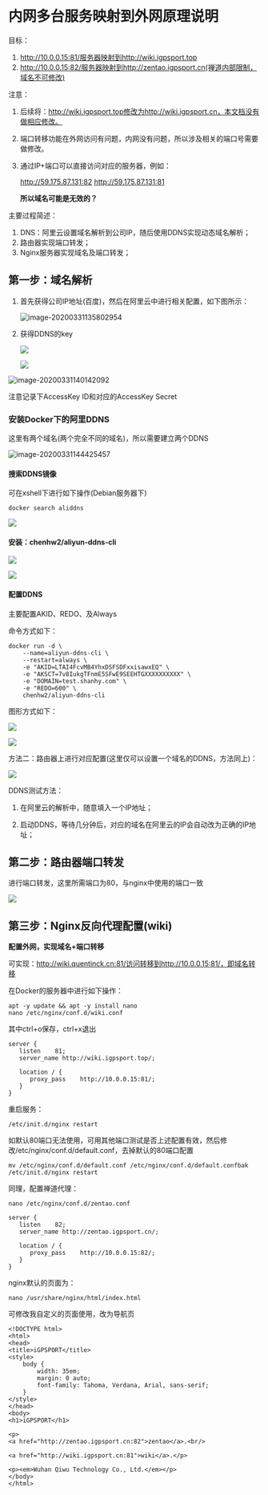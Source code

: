 # 内网多台服务映射到外网原理说明

目标：

1.  http://10.0.0.15:81/服务器映射到http://wiki.igpsport.top
2.  http://10.0.0.15:82/服务器映射到http://zentao.igpsport.cn(禅道内部限制，域名不可修改)

注意：

1.  后续将：http://wiki.igpsport.top修改为http://wiki.igpsport.cn，本文档没有做相应修改。

2.  端口转移功能在外网访问有问题，内网没有问题，所以涉及相关的端口号需要做修改。

3.  通过IP+端口可以直接访问对应的服务器，例如：

    http://59.175.87.131:82
    http://59.175.87.131:81

    **所以域名可能是无效的？**

主要过程简述：

1.  DNS：阿里云设置域名解析到公司IP，随后使用DDNS实现动态域名解析；
2.  路由器实现端口转发；
3.  Nginx服务器实现域名及端口转发；



## 第一步：域名解析

1.  首先获得公司IP地址(百度)，然后在阿里云中进行相关配置，如下图所示：

    ![image-20200331135802954](C:/Users/quent/AppData/Roaming/Typora/typora-user-images/image-20200331135802954.png)

2.  获得DDNS的key

    ![](https://quentin-md.oss-cn-shanghai.aliyuncs.com/img/2020/03/31/20200331140027.png)

    ![](https://quentin-md.oss-cn-shanghai.aliyuncs.com/img/2020/03/31/20200331140048.png)



![image-20200331140142092](C:/Users/quent/AppData/Roaming/Typora/typora-user-images/image-20200331140142092.png)

注意记录下AccessKey ID和对应的AccessKey Secret

### 安装Docker下的阿里DDNS

这里有两个域名(两个完全不同的域名)，所以需要建立两个DDNS

![image-20200331144425457](C:/Users/quent/AppData/Roaming/Typora/typora-user-images/image-20200331144425457.png)

#### 搜索DDNS镜像

可在xshell下进行如下操作(Debian服务器下)

```
docker search aliddns
```

![](https://quentin-md.oss-cn-shanghai.aliyuncs.com/img/2020/03/31/20200331141725.png)

#### 安装：chenhw2/aliyun-ddns-cli 

![](https://quentin-md.oss-cn-shanghai.aliyuncs.com/img/2020/03/31/20200331141938.png)

![](https://quentin-md.oss-cn-shanghai.aliyuncs.com/img/2020/03/31/20200331142151.png)

#### 配置DDNS

主要配置AKID、REDO、及Always

命令方式如下：

```
docker run -d \
    --name=aliyun-ddns-cli \
    --restart=always \
    -e "AKID=LTAI4FcvMB4YhxDSFSDFxxisawxEQ" \
    -e "AKSCT=7v8IukgTFnmE5SFwE9SEEHTGXXXXXXXXXX" \
    -e "DOMAIN=test.shanhy.com" \
    -e "REDO=600" \
    chenhw2/aliyun-ddns-cli
```

图形方式如下：

![](https://quentin-md.oss-cn-shanghai.aliyuncs.com/img/2020/03/31/20200331143351.png)

![](https://quentin-md.oss-cn-shanghai.aliyuncs.com/img/2020/03/31/20200331143444.png)



方法二：路由器上进行对应配置(这里仅可以设置一个域名的DDNS，方法同上)：

![](https://quentin-md.oss-cn-shanghai.aliyuncs.com/img/2020/03/31/20200331140358.png)

DDNS测试方法：

1.  在阿里云的解析中，随意填入一个IP地址；

2.  启动DDNS，等待几分钟后，对应的域名在阿里云的IP会自动改为正确的IP地址；



## 第二步：路由器端口转发

进行端口转发，这里所需端口为80，与nginx中使用的端口一致

![](https://quentin-md.oss-cn-shanghai.aliyuncs.com/img/2020/03/31/20200331154940.png)

## 第三步：Nginx反向代理配置(wiki)

**配置外网，实现域名+端口转移**

可实现：http://wiki.quentinck.cn:81/访问转移到http://10.0.0.15:81/，即域名转移

在Docker的服务器中进行如下操作：

```
apt -y update && apt -y install nano
nano /etc/nginx/conf.d/wiki.conf
```

其中ctrl+o保存，ctrl+x退出

```
server {    
   listen    81;     
   server_name http://wiki.igpsport.top/;
   
   location / {     
      proxy_pass    http://10.0.0.15:81/;         
   }   
}
```

重启服务：

```
/etc/init.d/nginx restart
```

如默认80端口无法使用，可用其他端口测试是否上述配置有效，然后修改/etc/nginx/conf.d/default.conf，去掉默认的80端口配置

```
mv /etc/nginx/conf.d/default.conf /etc/nginx/conf.d/default.confbak
/etc/init.d/nginx restart
```

同理，配置禅道代理：

```
nano /etc/nginx/conf.d/zentao.conf
```

```
server {    
   listen    82;     
   server_name http://zentao.igpsport.cn/;

   location / {     
      proxy_pass    http://10.0.0.15:82/;         
   }   
}
```

nginx默认的页面为：

```
nano /usr/share/nginx/html/index.html
```

可修改我自定义的页面使用，改为导航页

```
<!DOCTYPE html>
<html>
<head>
<title>iGPSPORT</title>
<style>
    body {
        width: 35em;
        margin: 0 auto;
        font-family: Tahoma, Verdana, Arial, sans-serif;
    }
</style>
</head>
<body>
<h1>iGPSPORT</h1>

<p>
<a href="http://zentao.igpsport.cn:82">zentao</a>.<br/>

<a href="http://wiki.igpsport.cn:81">wiki</a>.</p>

<p><em>Wuhan Qiwu Technology Co., Ltd.</em></p>
</body>
</html>
```

